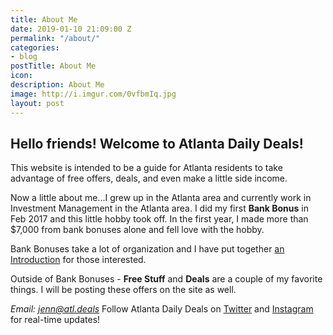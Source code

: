 ```yaml
---
title: About Me
date: 2019-01-10 21:09:00 Z
permalink: "/about/"
categories:
- blog
postTitle: About Me
icon: 
description: About Me
image: http://i.imgur.com/0vfbmIq.jpg
layout: post
---
```


## **Hello friends! Welcome to Atlanta Daily Deals!**

This website is intended to be a guide for Atlanta residents to take advantage of free offers, deals, and even make a little side income.

Now a little about me...I grew up in the Atlanta area and currently work in Investment Management in the Atlanta area. I did my first **Bank Bonus** in Feb 2017 and this little hobby took off. In the first year, I made more than $7,000 from bank bonuses alone and fell love with the hobby.

Bank Bonuses take a lot of organization and I have put together [an Introduction](https://atl.deals/bankbonuses) for those interested.

Outside of Bank Bonuses - **Free Stuff** and **Deals** are a couple of my favorite things. I will be posting these offers on the site as well.

*Email: jenn@atl.deals*
Follow Atlanta Daily Deals on [Twitter](https://twitter.com/atl_dealss) and [Instagram](https://www.instagram.com/atl.deals/) for real-time updates!
